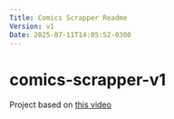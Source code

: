 ```yaml
---
Title: Comics Scrapper Readme
Version: v1
Date: 2025-07-11T14:05:52-0300 
---
```


# comics-scrapper-v1

Project based on [this video](https://www.youtube.com/watch?v=UzObE9ez2kg) 
